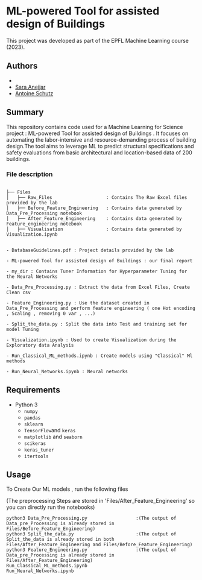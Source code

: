 # ML-powered Tool for assisted design of Buildings 

This project was developed as part of the EPFL Machine Learning course (2023).

## Authors
- [Malak Lahlou Nabil]:(https://github.com/mimimamalah)
- [Sara Anejjar](https://github.com/saraanej)
- [Antoine Schutz](https://github.com/antoineschutz)

## Summary
This repository contains code used for a Machine Learning for Science project : ML-powered Tool for assisted design of Buildings .
It focuses on automating the labor-intensive and resource-demanding process of building design.The tool aims to leverage ML to predict structural specifications and safety evaluations from basic architectural and location-based data of
200 buildings.


### File description
```

├── Files 
│   ├── Raw_Files                    : Contains The Raw Excel files provided by the lab
│   ├── Before_Feature_Engineering   : Contains data generated by Data_Pre_Processing notebook
│   ├── After_Feature_Engineering    : Contains data generated by Feature_engineering notebook
│   ├── Visualisation                : Contains data generated by Visualization.ipynb


- DatabaseGuidelines.pdf : Project details provided by the lab

- ML-powered Tool for assisted design of Buildings : our final report

- my_dir : Contains Tuner Information for Hyperparameter Tuning for the Neural Networks

- Data_Pre_Processing.py : Extract the data from Excel Files, Create Clean csv

- Feature_Engineering.py : Use the dataset created in Data_Pre_Processing and perform feature engineering ( one Hot encoding , Scaling , removing 0 var , ...)

- Split_the_data.py : Split the data into Test and training set for model Tuning

- Visualization.ipynb : Used to create Visualization during the Exploratory data Analysis 

- Run_Classical_ML_methods.ipynb : Create models using "Classical" Ml methods

- Run_Neural_Networks.ipynb : Neural networks 
```



## Requirements
- Python 3
  - `numpy`
  - `pandas`
  - `sklearn`
  - `TensorFlow`and `keras`
  - `matplotlib` and `seaborn`
  - `scikeras`
  - `keras_tuner`
  - `itertools`
  
## Usage


To Create Our ML models , run the following files 

(The preprocessing Steps are stored in 'Files/After_Feature_Engineering' so you can directly run the notebooks)

```
python3 Data_Pre_Processing.py                  :(The output of Data_pre_Processing is already stored in Files/Before_Feature_Engineering)
python3 Split_the_data.py                       :(The output of Split_the_data is already stored in both Files/After_Feature_Engineering and Files/Before_Feature_Engineering)
python3 Feature_Engineering.py                  :(The output of Data_pre_Processing is already stored in Files/After_Feature_Engineering)
Run_Classical_ML_methods.ipynb
Run_Neural_Networks.ipynb
```


